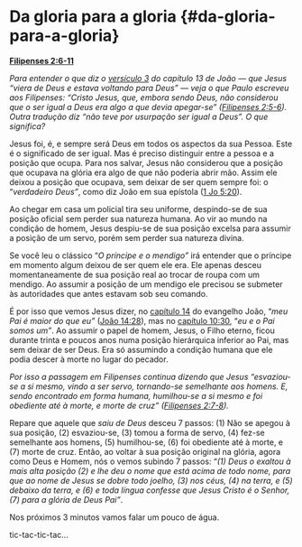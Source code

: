 # Da gloria para a gloria {#da-gloria-para-a-gloria}

[**Filipenses 2:6-11**](http://bibliaonline.com.br/acf/fp/2/6-11)

_Para entender o que diz o_ [_versículo 3_](http://bibliaonline.com.br/acf/jo/13/3) _do capítulo 13 de João — que Jesus “viera de Deus e estava voltando para Deus” — veja o que Paulo escreveu aos Filipenses: “Cristo Jesus, que, embora sendo Deus, não considerou que o ser igual a Deus era algo a que devia apegar-se” (_[_Filipenses 2:5-6_](http://bibliaonline.com.br/acf/fp/2/5-6)_). Outra tradução diz “não teve por usurpação ser igual a Deus”. O que significa?_

Jesus foi, é, e sempre será Deus em todos os aspectos da sua Pessoa. Este é o significado de ser igual. Mas é preciso distinguir entre a pessoa e a posição que ocupa. Para nos salvar, Jesus não considerou que a posição que ocupava na glória era algo de que não poderia abrir mão. Assim ele deixou a posição que ocupava, sem deixar de ser quem sempre foi: o “_verdadeiro Deus”_, como diz João em sua epístola ([1 Jo 5:20](http://bibliaonline.com.br/acf/1jo/5/20)).

Ao chegar em casa um policial tira seu uniforme, despindo-se de sua posição oficial sem perder sua natureza humana. Ao vir ao mundo na condição de homem, Jesus despiu-se de sua posição excelsa para assumir a posição de um servo, porém sem perder sua natureza divina.

Se você leu o clássico “_O príncipe e o mendigo”_ irá entender que o príncipe em momento algum deixou de ser quem ele era. Ele apenas desceu momentaneamente de sua posição real ao trocar de roupa com um mendigo. Ao assumir a posição de um mendigo ele precisou se submeter às autoridades que antes estavam sob seu comando.

É por isso que vemos Jesus dizer, no [capítulo 14](http://bibliaonline.com.br/acf/jo/14) do evangelho João, “_meu Pai é maior do que eu”_ ([João 14:28](http://bibliaonline.com.br/acf/jo/14/28)), mas no [capítulo 10:30](http://bibliaonline.com.br/acf/jo/10/30), “_eu e o Pai somos um”_. Ao assumir o papel de homem, Jesus, o Filho eterno, ficou durante trinta e poucos anos numa posição hierárquica inferior ao Pai, mas sem deixar de ser Deus. Era só assumindo a condição humana que ele podia descer à morte no lugar do pecador.

_Por isso a passagem em Filipenses continua dizendo que Jesus “esvaziou-se a si mesmo, vindo a ser servo, tornando-se semelhante aos homens. E, sendo encontrado em forma humana, humilhou-se a si mesmo e foi obediente até à morte, e morte de cruz” (_[_Filipenses 2:7-8_](http://bibliaonline.com.br/acf/fp/2/7-8)_)._

Repare que aquele que _saiu de Deus_ desceu 7 passos: (1) Não se apegou à sua posição, (2) esvaziou-se, (3) tomou a forma de servo, (4) fez-se semelhante aos homens, (5) humilhou-se, (6) foi obediente até à morte, e (7) morte de cruz. Então, ao voltar à sua posição original na glória, agora como Deus e Homem, nós o vemos subindo 7 passos: “_(1) Deus o exaltou à mais alta posição (2) e lhe deu o nome que está acima de todo nome, para que ao nome de Jesus se dobre todo joelho, (3) nos céus, (4) na terra, e (5) debaixo da terra, e (6) e toda língua confesse que Jesus Cristo é o Senhor, (7) para a glória de Deus Pai”_.

Nos próximos 3 minutos vamos falar um pouco de água.

tic-tac-tic-tac...